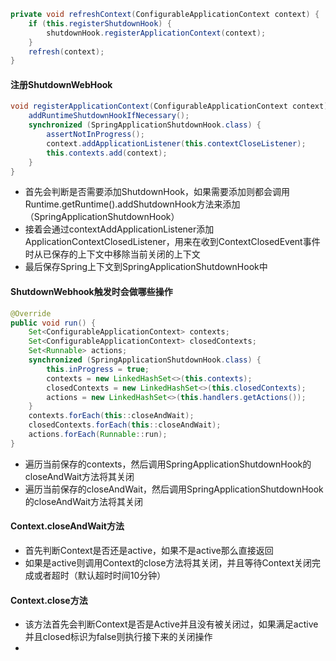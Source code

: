 
```java
private void refreshContext(ConfigurableApplicationContext context) {
    if (this.registerShutdownHook) {
        shutdownHook.registerApplicationContext(context);
    }
    refresh(context);
}
```

#### 注册ShutdownWebHook

```java
void registerApplicationContext(ConfigurableApplicationContext context) {
    addRuntimeShutdownHookIfNecessary();
    synchronized (SpringApplicationShutdownHook.class) {
        assertNotInProgress();
        context.addApplicationListener(this.contextCloseListener);
        this.contexts.add(context);
    }
}
```
- 首先会判断是否需要添加ShutdownHook，如果需要添加则都会调用Runtime.getRuntime().addShutdownHook方法来添加（SpringApplicationShutdownHook）
- 接着会通过contextAddApplicationListener添加ApplicationContextClosedListener，用来在收到ContextClosedEvent事件时从已保存的上下文中移除当前关闭的上下文
- 最后保存Spring上下文到SpringApplicationShutdownHook中

#### ShutdownWebhook触发时会做哪些操作

```java
@Override
public void run() {
    Set<ConfigurableApplicationContext> contexts;
    Set<ConfigurableApplicationContext> closedContexts;
    Set<Runnable> actions;
    synchronized (SpringApplicationShutdownHook.class) {
        this.inProgress = true;
        contexts = new LinkedHashSet<>(this.contexts);
        closedContexts = new LinkedHashSet<>(this.closedContexts);
        actions = new LinkedHashSet<>(this.handlers.getActions());
    }
    contexts.forEach(this::closeAndWait);
    closedContexts.forEach(this::closeAndWait);
    actions.forEach(Runnable::run);
}
```

- 遍历当前保存的contexts，然后调用SpringApplicationShutdownHook的closeAndWait方法将其关闭
- 遍历当前保存的closeAndWait，然后调用SpringApplicationShutdownHook的closeAndWait方法将其关闭

#### Context.closeAndWait方法

- 首先判断Context是否还是active，如果不是active那么直接返回
- 如果是active则调用Context的close方法将其关闭，并且等待Context关闭完成或者超时（默认超时时间10分钟）

#### Context.close方法

- 该方法首先会判断Context是否是Active并且没有被关闭过，如果满足active并且closed标识为false则执行接下来的关闭操作
- 

